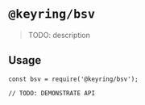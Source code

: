 # `@keyring/bsv`

> TODO: description

## Usage

```
const bsv = require('@keyring/bsv');

// TODO: DEMONSTRATE API
```
